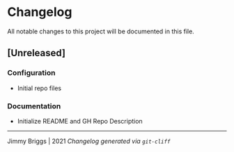 # Changelog
All notable changes to this project will be documented in this file.

## [Unreleased]

### Configuration

- Initial repo files

### Documentation

- Initialize README and GH Repo Description

***
Jimmy Briggs | 2021
*Changelog generated via `git-cliff`*
